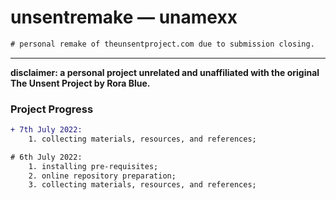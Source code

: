 # unsentremake — unamexx
```diff
# personal remake of theunsentproject.com due to submission closing.
```
***
**disclaimer: a personal project unrelated and unaffiliated with the original The Unsent Project by Rora Blue.**

### Project Progress

```diff
+ 7th July 2022:
    1. collecting materials, resources, and references;

# 6th July 2022:
    1. installing pre-requisites;
    2. online repository preparation;
    3. collecting materials, resources, and references;
```
